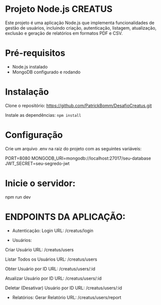 # Projeto Node.js CREATUS

Este projeto é uma aplicação Node.js que implementa funcionalidades de gestão de usuários, incluindo criação, autenticação, listagem, atualização, exclusão e geração de relatórios em formatos PDF e CSV.

# Pré-requisitos
- Node.js instalado
- MongoDB configurado e rodando

# Instalação
Clone o repositório: https://github.com/PatrickBomm/DesafioCreatus.git

Instale as dependências:
`npm install`

# Configuração
Crie um arquivo .env na raiz do projeto com as seguintes variáveis:

PORT=8080
MONGODB_URI=mongodb://localhost:27017/seu-database
JWT_SECRET=seu-segredo-jwt

# Inicie o servidor:
npm run dev


# ENDPOINTS DA APLICAÇÃO:

- Autenticação:
Login
URL: /creatus/login

- Usuários:

Criar Usuário
URL: /creatus/users

Listar Todos os Usuários
URL: /creatus/users

Obter Usuário por ID
URL: /creatus/users/:id

Atualizar Usuário por ID
URL: /creatus/users/:id

Deletar (Desativar) Usuário por ID
URL: /creatus/users/:id

- Relatórios:
Gerar Relatório
URL: /creatus/users/report